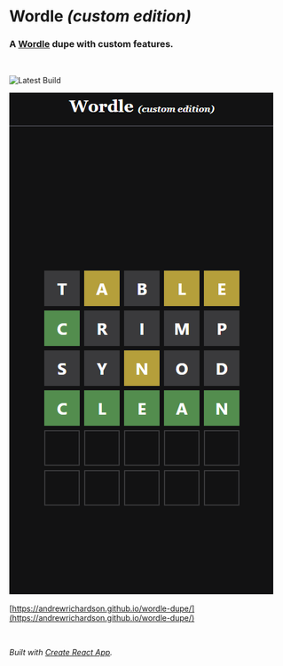 # Wordle _(custom edition)_

### A [Wordle](https://www.nytimes.com/games/wordle/index.html) dupe with custom features.

<br />

![Latest Build](https://github.com/andrewRichardson/wordle-dupe/actions/workflows/build.yml/badge.svg)

<a href="https://andrewrichardson.github.io/wordle-dupe/"><img src="./wordle-dupe.png" alt="wordle dupe"></a>

[https://andrewrichardson.github.io/wordle-dupe/](https://andrewrichardson.github.io/wordle-dupe/)

<br />

_Built with [Create React App](./create-react-app.md)._
